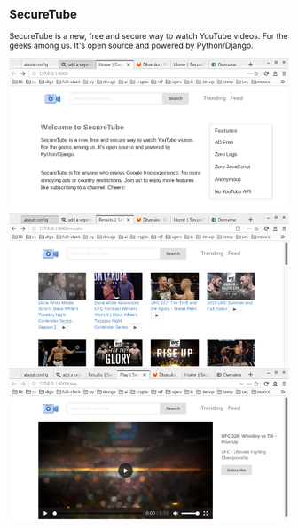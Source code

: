 ## SecureTube

SecureTube is a new, free and secure way to watch YouTube videos. For the geeks among us. It's open source and powered by Python/Django.

![Home](static/img/1.png)
![Search](static/img/2.png)
![Results](static/img/3.png)
